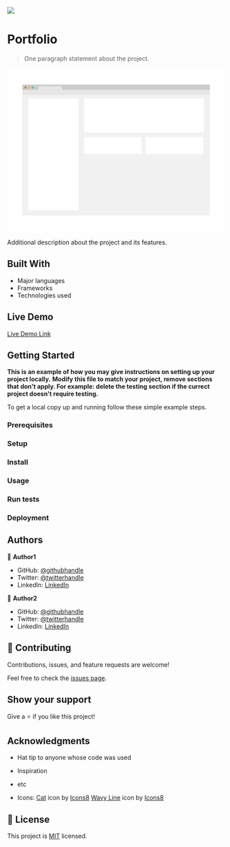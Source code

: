 ![](https://img.shields.io/badge/Microverse-blueviolet)

# Portfolio

> One paragraph statement about the project.

![screenshot](./app_screenshot.png)

Additional description about the project and its features.

## Built With

- Major languages
- Frameworks
- Technologies used

## Live Demo

[Live Demo Link](https://livedemo.com)


## Getting Started

**This is an example of how you may give instructions on setting up your project locally.**
**Modify this file to match your project, remove sections that don't apply. For example: delete the testing section if the currect project doesn't require testing.**


To get a local copy up and running follow these simple example steps.

### Prerequisites

### Setup

### Install

### Usage

### Run tests

### Deployment



## Authors

👤 **Author1**

- GitHub: [@githubhandle](https://github.com/githubhandle)
- Twitter: [@twitterhandle](https://twitter.com/twitterhandle)
- LinkedIn: [LinkedIn](https://linkedin.com/linkedinhandle)

👤 **Author2**

- GitHub: [@githubhandle](https://github.com/githubhandle)
- Twitter: [@twitterhandle](https://twitter.com/twitterhandle)
- LinkedIn: [LinkedIn](https://linkedin.com/linkedinhandle)

## 🤝 Contributing

Contributions, issues, and feature requests are welcome!

Feel free to check the [issues page](issues/).

## Show your support

Give a ⭐️ if you like this project!

## Acknowledgments

- Hat tip to anyone whose code was used
- Inspiration
- etc

- Icons: <a target="_blank" href="https://icons8.com/icon/57371/cat">Cat</a> icon by <a target="_blank" href="https://icons8.com">Icons8</a>
<a target="_blank" href="https://icons8.com/icon/ig_Dm8k0orQz/wavy-line">Wavy Line</a> icon by <a target="_blank" href="https://icons8.com">Icons8</a>

## 📝 License

This project is [MIT](lic.url) licensed.
